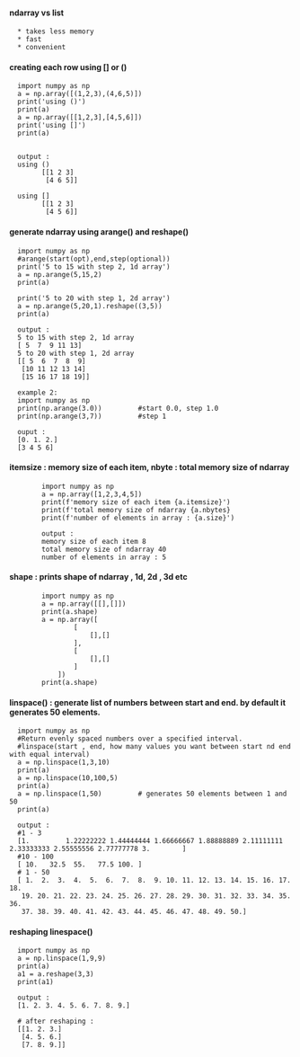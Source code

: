#### ndarray vs list      
      
      * takes less memory
      * fast 
      * convenient



#### creating each row using [] or ()

      import numpy as np
      a = np.array([(1,2,3),(4,6,5)])
      print('using ()')
      print(a)
      a = np.array([[1,2,3],[4,5,6]])
      print('using []')
      print(a)


      output : 
      using ()
            [[1 2 3]
             [4 6 5]]
      
      using []
            [[1 2 3]
             [4 5 6]]
             
             
#### generate ndarray using arange() and reshape()

      import numpy as np
      #arange(start(opt),end,step(optional))
      print('5 to 15 with step 2, 1d array')
      a = np.arange(5,15,2)
      print(a)
      
      print('5 to 20 with step 1, 2d array')
      a = np.arange(5,20,1).reshape((3,5))
      print(a)
      
      output : 
      5 to 15 with step 2, 1d array
      [ 5  7  9 11 13]
      5 to 20 with step 1, 2d array
      [[ 5  6  7  8  9]
       [10 11 12 13 14]
       [15 16 17 18 19]]
       
      example 2:
      import numpy as np
      print(np.arange(3.0))         #start 0.0, step 1.0
      print(np.arange(3,7))         #step 1
      
      ouput : 
      [0. 1. 2.]
      [3 4 5 6]
      
#### itemsize : memory size of each item, nbyte : total memory size of ndarray

            import numpy as np
            a = np.array([1,2,3,4,5])
            print(f'memory size of each item {a.itemsize}')
            print(f'total memory size of ndarray {a.nbytes}
            print(f'number of elements in array : {a.size}')
            
            output : 
            memory size of each item 8
            total memory size of ndarray 40
            number of elements in array : 5
            
            
#### shape : prints shape of ndarray , 1d, 2d , 3d etc

            import numpy as np
            a = np.array([[],[]])
            print(a.shape)
            a = np.array([
                    [
                        [],[]
                    ],
                    [
                        [],[]
                    ]
                ])
            print(a.shape)    


#### linspace() : generate list of numbers between start and end. by default it generates 50 elements. 

      import numpy as np
      #Return evenly spaced numbers over a specified interval.
      #linspace(start , end, how many values you want between start nd end with equal interval)
      a = np.linspace(1,3,10)
      print(a)
      a = np.linspace(10,100,5)
      print(a)
      a = np.linspace(1,50)         # generates 50 elements between 1 and 50
      print(a)

      output : 
      #1 - 3
      [1.         1.22222222 1.44444444 1.66666667 1.88888889 2.11111111 2.33333333 2.55555556 2.77777778 3.        ]
      #10 - 100
      [ 10.   32.5  55.   77.5 100. ]
      # 1 - 50
      [ 1.  2.  3.  4.  5.  6.  7.  8.  9. 10. 11. 12. 13. 14. 15. 16. 17. 18.
       19. 20. 21. 22. 23. 24. 25. 26. 27. 28. 29. 30. 31. 32. 33. 34. 35. 36.
       37. 38. 39. 40. 41. 42. 43. 44. 45. 46. 47. 48. 49. 50.]


#### reshaping linespace()
      
      import numpy as np
      a = np.linspace(1,9,9)
      print(a)
      a1 = a.reshape(3,3)
      print(a1)
      
      output : 
      [1. 2. 3. 4. 5. 6. 7. 8. 9.]
      
      # after reshaping :
      [[1. 2. 3.]
       [4. 5. 6.]
       [7. 8. 9.]]
